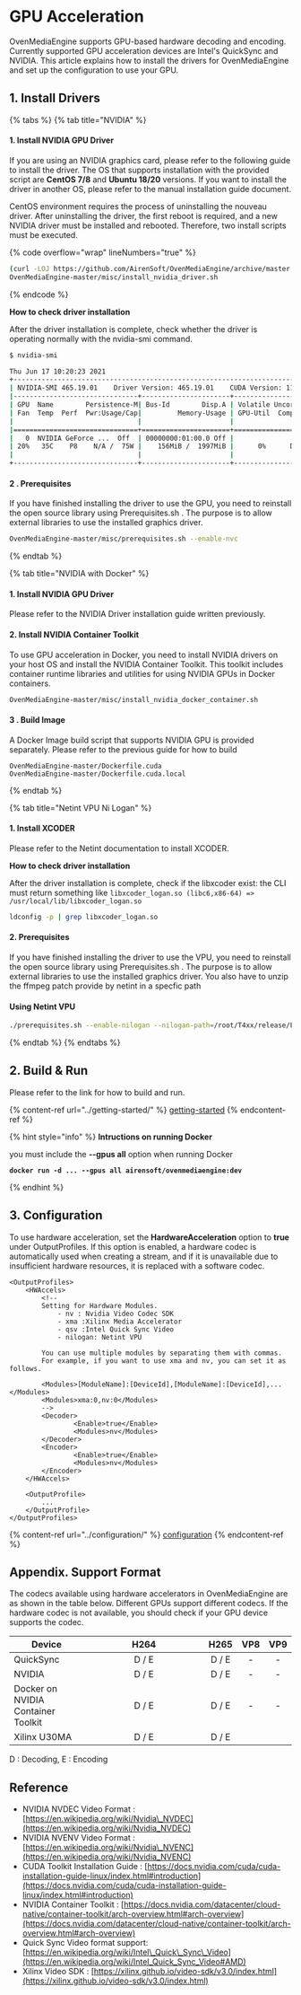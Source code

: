 # GPU Acceleration

OvenMediaEngine supports GPU-based hardware decoding and encoding. Currently supported GPU acceleration devices are Intel's QuickSync and NVIDIA. This article explains how to install the drivers for OvenMediaEngine and set up the configuration to use your GPU.

## 1. Install Drivers

{% tabs %}
{% tab title="NVIDIA" %}
#### 1. Install NVIDIA GPU Driver

If you are using an NVIDIA graphics card, please refer to the following guide to install the driver. The OS that supports installation with the provided script are **CentOS 7/8** and **Ubuntu 18/20** versions. If you want to install the driver in another OS, please refer to the manual installation guide document.

CentOS environment requires the process of uninstalling the nouveau driver. After uninstalling the driver, the first reboot is required, and a new NVIDIA driver must be installed and rebooted. Therefore, two install scripts must be executed.

{% code overflow="wrap" lineNumbers="true" %}
```bash
(curl -LOJ https://github.com/AirenSoft/OvenMediaEngine/archive/master.tar.gz && tar xvfz OvenMediaEngine-master.tar.gz)
OvenMediaEngine-master/misc/install_nvidia_driver.sh
```
{% endcode %}

**How to check driver installation**

After the driver installation is complete, check whether the driver is operating normally with the nvidia-smi command.

```bash
$ nvidia-smi

Thu Jun 17 10:20:23 2021
+-----------------------------------------------------------------------------+
| NVIDIA-SMI 465.19.01    Driver Version: 465.19.01    CUDA Version: 11.3     |
|-------------------------------+----------------------+----------------------+
| GPU  Name        Persistence-M| Bus-Id        Disp.A | Volatile Uncorr. ECC |
| Fan  Temp  Perf  Pwr:Usage/Cap|         Memory-Usage | GPU-Util  Compute M. |
|                               |                      |               MIG M. |
|===============================+======================+======================|
|   0  NVIDIA GeForce ...  Off  | 00000000:01:00.0 Off |                  N/A |
| 20%   35C    P8    N/A /  75W |    156MiB /  1997MiB |      0%      Default |
|                               |                      |                  N/A |
+-------------------------------+----------------------+----------------------+
```

#### 2 . Prerequisites

If you have finished installing the driver to use the GPU, you need to reinstall the open source library using Prerequisites.sh . The purpose is to allow external libraries to use the installed graphics driver.

```bash
OvenMediaEngine-master/misc/prerequisites.sh --enable-nvc
```
{% endtab %}

{% tab title="NVIDIA with Docker" %}
#### 1. Install NVIDIA GPU Driver

Please refer to the NVIDIA Driver installation guide written previously.

#### 2. Install NVIDIA Container Toolkit

To use GPU acceleration in Docker, you need to install NVIDIA drivers on your host OS and install the NVIDIA Container Toolkit. This toolkit includes container runtime libraries and utilities for using NVIDIA GPUs in Docker containers.

```bash
OvenMediaEngine-master/misc/install_nvidia_docker_container.sh
```

#### 3 . Build Image

A Docker Image build script that supports NVIDIA GPU is provided separately. Please refer to the previous guide for how to build

```
OvenMediaEngine-master/Dockerfile.cuda
OvenMediaEngine-master/Dockerfile.cuda.local
```
{% endtab %}

{% tab title="Netint VPU Ni Logan" %}
#### 1. Install XCODER

Please refer to the Netint documentation to install XCODER.

**How to check driver installation**

After the driver installation is complete, check if the libxcoder exist: the CLI must return something like `libxcoder_logan.so (libc6,x86-64) => /usr/local/lib/libxcoder_logan.so`

```bash
ldconfig -p | grep libxcoder_logan.so
```

#### 2. Prerequisites

If you have finished installing the driver to use the VPU, you need to reinstall the open source library using Prerequisites.sh . The purpose is to allow external libraries to use the installed graphics driver. You also have to unzip the ffmpeg patch provide by netint in a specfic path

#### Using Netint VPU

```bash
./prerequisites.sh --enable-nilogan --nilogan-path=/root/T4xx/release/FFmpeg-n5.0_t4xx_patch
```
{% endtab %}
{% endtabs %}

## 2. Build & Run

Please refer to the link for how to build and run.

{% content-ref url="../getting-started/" %}
[getting-started](../getting-started/)
{% endcontent-ref %}

{% hint style="info" %}
**Intructions on running Docker**

you must include the **--gpus all** option when running Docker

<pre data-overflow="wrap"><code><strong>docker run -d ... --gpus all airensoft/ovenmediaengine:dev
</strong></code></pre>
{% endhint %}

## 3. Configuration

To use hardware acceleration, set the **HardwareAcceleration** option to **true** under OutputProfiles. If this option is enabled, a hardware codec is automatically used when creating a stream, and if it is unavailable due to insufficient hardware resources, it is replaced with a software codec.

```markup
<OutputProfiles>
    <HWAccels>
        <!-- 
        Setting for Hardware Modules.
            - nv : Nvidia Video Codec SDK
            - xma :Xilinx Media Accelerator
            - qsv :Intel Quick Sync Video
            - nilogan: Netint VPU

        You can use multiple modules by separating them with commas.
        For example, if you want to use xma and nv, you can set it as follows.

        <Modules>[ModuleName]:[DeviceId],[ModuleName]:[DeviceId],...</Modules>
        <Modules>xma:0,nv:0</Modules>
        -->
        <Decoder>
                <Enable>true</Enable>
                <Modules>nv</Modules>
        </Decoder>
        <Encoder>
                <Enable>true</Enable>
                <Modules>nv</Modules>
        </Encoder>
    </HWAccels>
    
    <OutputProfile>
        ...
    </OutputProfile>
</OutputProfiles>
```

{% content-ref url="../configuration/" %}
[configuration](../configuration/)
{% endcontent-ref %}

## Appendix. Support Format

The codecs available using hardware accelerators in OvenMediaEngine are as shown in the table below. Different GPUs support different codecs. If the hardware codec is not available, you should check if your GPU device supports the codec.

<table><thead><tr><th>Device</th><th width="199" align="center">H264</th><th align="center">H265</th><th align="center">VP8</th><th align="center">VP9</th></tr></thead><tbody><tr><td>QuickSync</td><td align="center">D / E</td><td align="center">D / E</td><td align="center">-</td><td align="center">-</td></tr><tr><td>NVIDIA</td><td align="center">D / E</td><td align="center">D / E</td><td align="center">-</td><td align="center">-</td></tr><tr><td>Docker on NVIDIA Container Toolkit</td><td align="center">D / E</td><td align="center">D / E</td><td align="center">-</td><td align="center">-</td></tr><tr><td>Xilinx U30MA</td><td align="center">D / E</td><td align="center">D / E</td><td align="center"></td><td align="center"></td></tr></tbody></table>

D : Decoding, E : Encoding

## Reference

* NVIDIA NVDEC Video Format : [https://en.wikipedia.org/wiki/Nvidia\_NVDEC](https://en.wikipedia.org/wiki/Nvidia_NVDEC)
* NVIDIA NVENV Video Format : [https://en.wikipedia.org/wiki/Nvidia\_NVENC](https://en.wikipedia.org/wiki/Nvidia_NVENC)
* CUDA Toolkit Installation Guide : [https://docs.nvidia.com/cuda/cuda-installation-guide-linux/index.html#introduction](https://docs.nvidia.com/cuda/cuda-installation-guide-linux/index.html#introduction)
* NVIDIA Container Toolkit : [https://docs.nvidia.com/datacenter/cloud-native/container-toolkit/arch-overview.html#arch-overview](https://docs.nvidia.com/datacenter/cloud-native/container-toolkit/arch-overview.html#arch-overview)
* Quick Sync Video format support: [https://en.wikipedia.org/wiki/Intel\_Quick\_Sync\_Video](https://en.wikipedia.org/wiki/Intel_Quick_Sync_Video#AMD)
* Xilinx Video SDK : [https://xilinx.github.io/video-sdk/v3.0/index.html](https://xilinx.github.io/video-sdk/v3.0/index.html)

##
